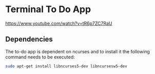 Terminal To Do App
==================
https://www.youtube.com/watch?v=tR6p7ZC7RaU


## Dependencies
The to-do app is dependent on ncurses and to install it the following command needs to be executed:
```bash
sudo apt-get install libncurses5-dev libncursesw5-dev
```
